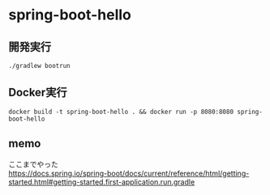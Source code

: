 # spring-boot-hello
## 開発実行
```
./gradlew bootrun
```

## Docker実行
```
docker build -t spring-boot-hello . && docker run -p 8080:8080 spring-boot-hello
```


## memo
ここまでやった  
https://docs.spring.io/spring-boot/docs/current/reference/html/getting-started.html#getting-started.first-application.run.gradle  
